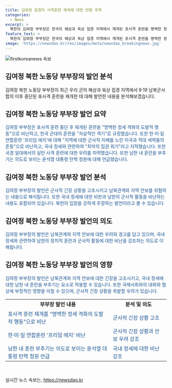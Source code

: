 ```yaml
---
title: 김여정 접경지 사격훈련 재개에 대한 반발 주목
categories:
  - News
excerpt: >
  북한의 김여정 부부장은 한국의 해상과 육상 접경 지역에서 재개된 포사격 훈련을 명백한 정세 격화의 도발적 행동으로 비난하며, 한-미-일 연합훈련인 프리덤 에지를 군사적 위협으로 지적했습니다. 그리고 윤석열 대통령의 탄핵 청원에 대한 언급과 관련해 최악의 집권 위기에 몰렸다며 대한민국의 안보를 추측하였습니다. 또한, 국민의 안보를 위협하는 행동에 대해 무장력을 즉각 투입하겠다는 뜻을 밝혔습니다.
feature_text: >
  북한의 김여정 부부장은 한국의 해상과 육상 접경 지역에서 재개된 포사격 훈련을 명백한 정세 격화의 도발적 행동으로 비난하며, 한-미-일 연합훈련인 프리덤 에지를 군사적 위협으로 지적했습니다. 그리고 윤석열 대통령의 탄핵 청원에 대한 언급과 관련해 최악의 집권 위기에 몰렸다며 대한민국의 안보를 추측하였습니다. 또한, 국민의 안보를 위협하는 행동에 대해 무장력을 즉각 투입하겠다는 뜻을 밝혔습니다.
image: 'https://newsdao.kr/res/images/meta/newsdao_breakingnews.jpg'
---
```


<p><img src="https://newsdao.kr/res/images/meta/newsdao_breakingnews.jpg" alt="firstkoreanews 속보" /></p>

<h2>김여정 북한 노동당 부부장의 발언 분석</h2>

<p data-ke-size="size16">김여정 북한 노동당 부부장이 최근 우리 군의 해상과 육상 접경 지역에서 9·19 남북군사합의 이후 중단된 포사격 훈련을 재개한 데 대해 발언한 내용을 분석해보겠습니다.</p>

<h2>김여정 북한 노동당 부부장 발언 요약</h2>

<p><span style="color: #1a5490;">김여정 부부장은 포사격 훈련 중단 후 재개된 훈련을 "명백한 정세 격화의 도발적 행동"으로 비난하고, 한국 군대의 훈련을 "자살적인 객기"로 규정했습니다. 또한 한·미·일 연합훈련 '프리덤 에지'에 대해 "지역에 대한 군사적 지배를 노린 미국과 적대 세력들의 준동"으로 비난하고, 국내 정세와 관련하여 "최악의 집권 위기"라고 지적했습니다. 또한 국경 일대에서의 실탄 사격 훈련에 대한 우려를 피력했습니다. 또한 남한 내 혼란을 부추기는 의도로 보이는 윤석열 대통령 탄핵 청원에 대해 언급했습니다.</span></p>

<h2>김여정 북한 노동당 부부장 발언 분석</h2>

<p><span style="color: #1a5490;">김여정 부부장의 발언은 군사적 긴장 상황을 고조시키고 남북관계와 지역 안보를 위협하는 내용으로 해석됩니다. 또한 국내 정세에 대한 비판과 남한의 군사적 활동을 비난하는 내용도 포함되어 있습니다. 북한의 입장을 강하게 주장하는 발언이라고 볼 수 있습니다.</span></p>

<h2>김여정 북한 노동당 부부장 발언의 의도</h2>

<p><span style="color: #1a5490;">김여정 부부장의 발언은 남북관계와 지역 안보에 대한 우려와 경고를 담고 있으며, 국내 정세와 관련하여 남한의 정치적 혼란과 군사적 활동에 대한 비난을 강조하는 의도로 이해됩니다.</span></p>

<h2>김여정 북한 노동당 부부장 발언의 영향</h2>

<p><span style="color: #1a5490;">김여정 부부장의 발언은 남북관계와 지역 안보에 대한 긴장을 고조시키고, 국내 정세에 대한 남한 내 혼란을 부추기는 요소로 작용할 수 있습니다. 또한 국제사회와의 대화와 협상에 부정적인 영향을 미칠 수 있으며, 군사적 긴장 상황을 촉발할 우려가 있습니다.</span></p>

<table>
  <tr>
    <td style="text-align: center; height: 17px;"><b>부부장 발언 내용</b></td>
    <td style="text-align: center; height: 17px;"><b>분석 및 의도</b></td>
  </tr>
  <tr>
    <td style="text-align: left;"><span style="color: #1a5490;">포사격 훈련 재개를 "명백한 정세 격화의 도발적 행동"으로 비난</span></td>
    <td style="text-align: left;"><span style="color: #1a5490;">군사적 긴장 상황 고조</span></td>
  </tr>
  <tr>
    <td style="text-align: left;"><span style="color: #1a5490;">한·미·일 연합훈련 '프리덤 에지' 비난</span></td>
    <td style="text-align: left;"><span style="color: #1a5490;">군사적 긴장 상황과 안보 우려 강조</span></td>
  </tr>
  <tr>
    <td style="text-align: left;"><span style="color: #1a5490;">남한 내 혼란 부추기는 의도로 보이는 윤석열 대통령 탄핵 청원 언급</span></td>
    <td style="text-align: left;"><span style="color: #1a5490;">국내 정세에 대한 비난 강조</span></td>
  </tr>
</table>

<p data-ke-size="size16">&nbsp;</p>
실시간 뉴스 속보는, <a href="https://newsdao.kr" rel="dofollow">https://newsdao.kr</a>


